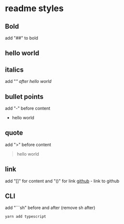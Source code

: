# readme styles

## Bold

add "##" to bold

## hello world

## italics

add "_" after
hello world_

## bullet points

add "-" before content

- hello world

## quote

add ">" before content

> hello world

## link

add "[]" for content and "()" for link
[github](https://github.com) - link to github

## CLI

add "```sh" before and after (remove sh after)

```sh
yarn add typescript
```

